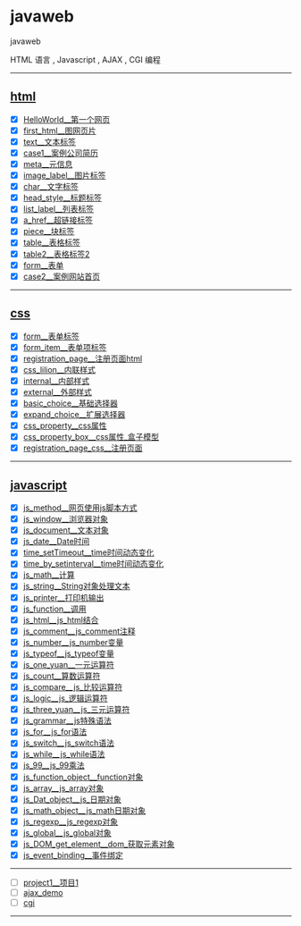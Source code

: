 # javaweb

javaweb

HTML 语言 , Javascript , AJAX , CGI 编程

----------------

## [html](html)

- [x] [HelloWorld__第一个网页](html/helloworld/helloworld.html)
- [x] [first_html__图网页片](html/first_html/first_html.html)
- [x] [text__文本标签](html/text/text.html)
- [x] [case1__案例公司简历](html/case1/case1.html)
- [x] [meta__元信息](html/meta/meta.html)
- [x] [image_label__图片标签](html/image_label/image_label.html)
- [x] [char__文字标签](html/char/char.html)
- [x] [head_style__标题标签](html/head_style/head_style.html)
- [x] [list_label__列表标签](html/list_label/list_label.html)
- [x] [a_href__超链接标签](html/a_href/a_href.html)
- [x] [piece__块标签](html/piece/piece.html)
- [x] [table__表格标签](html/table/table.html)
- [x] [table2__表格标签2](html/table2/table2.html)
- [x] [form__表单](html/form/form.html)
- [x] [case2__案例网站首页](html/case2/case2.html)

---------------

## [css](css)

- [x] [form__表单标签](css/form/form.html)
- [x] [form_item__表单项标签](css/form_item/form_item.html)
- [x] [registration_page__注册页面html](css/registration_page/registration_page.html)
- [x] [css_lilion__内联样式](css/css_lilion/css_lilion.html)
- [x] [internal__内部样式](css/internal/internal.html)
- [x] [external__外部样式](css/external/external.html)
- [x] [basic_choice__基础选择器](css/basic_choice/basic_choice.html)
- [x] [expand_choice__扩展选择器](css/expand_choice/expand_choice.html)
- [x] [css_property__css属性](css/css_property/css_property.html)
- [x] [css_property_box__css属性_盒子模型](css/css_property_box/css_property_box.html)
- [x] [registration_page_css__注册页面](css/registration_page_css/registration_page_css.html)

---------------

## [javascript](javascript)

- [x] [js_method__网页使用js脚本方式](javascript/js_method)
- [x] [js_window__浏览器对象](javascript/js_window)
- [x] [js_document__文本对象](javascript/js_document)
- [x] [js_date__Date时间](javascript/js_date)
- [x] [time_setTimeout__time时间动态变化](javascript/time_setTimeout)
- [x] [time_by_setinterval__time时间动态变化](javascript/time_by_setinterval)
- [x] [js_math__计算](javascript/js_math)
- [x] [js_string__String对象处理文本](javascript/js_string)
- [x] [js_printer__打印机输出](javascript/js_printer)
- [x] [js_function__调用](javascript/js_function)
- [x] [js_html__js_html结合](javascript/js_html/js_html.html)
- [x] [js_comment__js_comment注释](javascript/js_comment/js_comment.html)
- [x] [js_number__js_number变量](javascript/js_number/js_number.html)
- [x] [js_typeof__js_typeof变量](javascript/js_typeof/js_typeof.html)
- [x] [js_one_yuan__一元运算符](javascript/js_one_yuan/js_one_yuan.html)
- [x] [js_count__算数运算符](javascript/js_count/js_count.html)
- [x] [js_compare__js_比较运算符](javascript/js_compare/js_compare.html)
- [x] [js_logic__js_逻辑运算符](javascript/js_logic/js_logic.html)
- [x] [js_three_yuan__js_三元运算符](javascript/js_three_yuan/js_three_yuan.html)
- [x] [js_grammar__js特殊语法](javascript/js_grammar/js_grammar.html)
- [x] [js_for__js_for语法](javascript/js_for/js_for.html)
- [x] [js_switch__js_switch语法](javascript/js_switch/js_switch.html)
- [x] [js_while__js_while语法](javascript/js_while/js_while.html)
- [x] [js_99__js_99乘法](javascript/js_99/js_99.html)
- [x] [js_function_object__function对象](javascript/js_function_object/js_function_object.html)
- [x] [js_array__js_array对象](javascript/js_array/js_array.html)
- [x] [js_Dat_object__js_日期对象](javascript/js_Dat_objecte/js_Dat_objecte.html)
- [x] [js_math_object__js_math日期对象](javascript/js_js_math_objectmath/js_math_object.html)
- [x] [js_regexp__js_regexp对象](javascript/js_regexp/js_regexp.html)
- [x] [js_global__js_global对象](javascript/js_global/js_global.html)
- [x] [js_DOM_get_element__dom_获取元素对象](javascript/js_DOM_get_element/js_DOM_get_element.html)
- [x] [js_event_binding__事件绑定](javascript/js_event_binding/js_event_binding.html)

------------

- [ ] [project1__项目1](project1)
- [ ] [ajax_demo](ajax_demo)
- [ ] [cgi](cgi)

----------------
